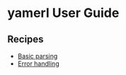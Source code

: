 # yamerl User Guide

## Recipes

* [Basic parsing](recipe-basic-parsing.md)
* [Error handling](recipe-error-handling.md)
